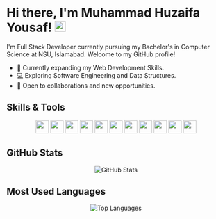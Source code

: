 # Hi there, I'm Muhammad Huzaifa Yousaf! <img src="https://media.giphy.com/media/hvRJCLFzcasrR4ia7z/giphy.gif" height="25px" width="25px">

I'm Full Stack Developer currently pursuing my Bachelor's in Computer Science at NSU, Islamabad. Welcome to my GitHub profile!

- 🚀 Currently expanding my Web Development Skills.
- 💻 Exploring Software Engineering and Data Structures.
- 🌟 Open to collaborations and new opportunities.

## Skills & Tools

<div align="center">
  <img src="https://img.shields.io/badge/-Java-007396?style=flat-square&logo=java&logoColor=white" height="30" />
  <img src="https://img.shields.io/badge/-Python-3776AB?style=flat-square&logo=python&logoColor=white" height="30" />
  <img src="https://img.shields.io/badge/-C++-00599C?style=flat-square&logo=c%2B%2B&logoColor=white" height="30" />
  <img src="https://img.shields.io/badge/-HTML-E34F26?style=flat-square&logo=html5&logoColor=white" height="30" />
  <img src="https://img.shields.io/badge/-CSS-1572B6?style=flat-square&logo=css3&logoColor=white" height="30" />
  <img src="https://img.shields.io/badge/-JavaScript-F7DF1E?style=flat-square&logo=javascript&logoColor=black" height="30" />
  <img src="https://img.shields.io/badge/-Node.js-339933?style=flat-square&logo=node.js&logoColor=white" height="30" />
  <img src="https://img.shields.io/badge/-React-61DAFB?style=flat-square&logo=react&logoColor=black" height="30" />
  <img src="https://img.shields.io/badge/-Linux-FCC624?style=flat-square&logo=linux&logoColor=black" height="30" />
  <img src="https://img.shields.io/badge/-Git-F05032?style=flat-square&logo=git&logoColor=white" height="30" />
  <img src="https://img.shields.io/badge/-GitHub-181717?style=flat-square&logo=github&logoColor=white" height="30" />
</div>

## GitHub Stats

<div align="center">
  <img src="https://github-readme-stats.vercel.app/api?username=muhammadhuzaifayousaf&show_icons=true&locale=en&hide=contribs,issues&theme=dark" alt="GitHub Stats" />
</div>


## Most Used Languages

<div align="center">
  <img src="https://github-readme-stats.vercel.app/api/top-langs/?username=muhammadhuzaifayousaf&layout=compact&theme=dark" alt="Top Languages" />
</div>

<!---
muhammadhuzaifayousaf/muhammadhuzaifayousaf is a ✨ special ✨ repository because its `README.md` (this file) appears on your GitHub profile.
You can click the Preview link to take a look at your changes.
--->
